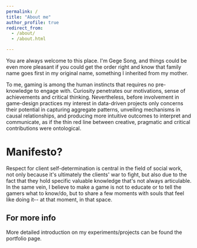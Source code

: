 ```yaml
---
permalink: /
title: "About me"
author_profile: true
redirect_from: 
  - /about/
  - /about.html

---
```

You are always welcome to this place. I'm Gege Song, and things could be even more pleasant if you could get the order right and know that family name goes first in my original name, something I inherited from my mother.

To me, gaming is among the human instincts that requires no pre-knowledge to engage with. Curiosity penetrates our motivations, sense of achievements and critical thinking. Nevertheless, before involvement in game-design practices my interest in data-driven projects only concerns their potential in capturing aggregate patterns, unveiling mechanisms in causal relationships, and producing more intuitive outcomes to interpret and communicate, as if the thin red line between creative, pragmatic and critical contributions were ontological. 

Manifesto?
======
Respect for client self-determination is central in the field of social work, not only because it's ultimately the clients' war to fight, but also due to the fact that they hold specific valuable knowledge that's not always articulable. In the same vein, I believe to make a game is not to educate or to tell the gamers what to know/do, but to share a few moments with souls that feel like doing it-- at that moment, in that space.

For more info
------
More detailed introduction on my experiments/projects can be found the portfolio page.